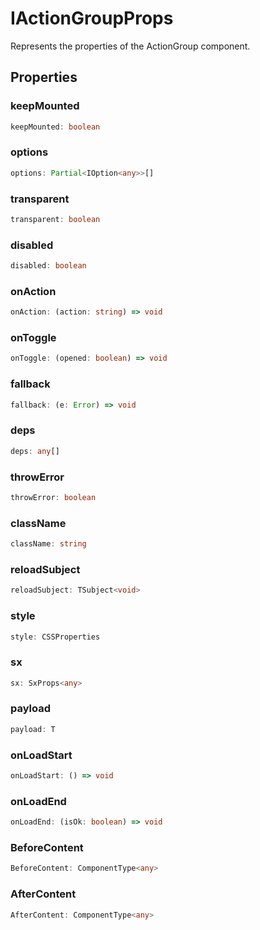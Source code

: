 # IActionGroupProps

Represents the properties of the ActionGroup component.

## Properties

### keepMounted

```ts
keepMounted: boolean
```

### options

```ts
options: Partial<IOption<any>>[]
```

### transparent

```ts
transparent: boolean
```

### disabled

```ts
disabled: boolean
```

### onAction

```ts
onAction: (action: string) => void
```

### onToggle

```ts
onToggle: (opened: boolean) => void
```

### fallback

```ts
fallback: (e: Error) => void
```

### deps

```ts
deps: any[]
```

### throwError

```ts
throwError: boolean
```

### className

```ts
className: string
```

### reloadSubject

```ts
reloadSubject: TSubject<void>
```

### style

```ts
style: CSSProperties
```

### sx

```ts
sx: SxProps<any>
```

### payload

```ts
payload: T
```

### onLoadStart

```ts
onLoadStart: () => void
```

### onLoadEnd

```ts
onLoadEnd: (isOk: boolean) => void
```

### BeforeContent

```ts
BeforeContent: ComponentType<any>
```

### AfterContent

```ts
AfterContent: ComponentType<any>
```
